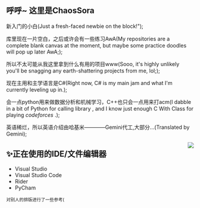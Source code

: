 ## 呼呼~ 这里是ChaosSora

<!--
**chaossora/chaossora** is a ✨ _special_ ✨ repository because its `README.md` (this file) appears on your GitHub profile.

Here are some ideas to get you started:

- 🔭 I’m currently working on ...
- 🌱 I’m currently learning ...
- 👯 I’m looking to collaborate on ...
- 🤔 I’m looking for help with ...
- 💬 Ask me about ...
- 📫 How to reach me: ...
- 😄 Pronouns: ...
- ⚡ Fun fact: ...
-->

新入门的小白(Just a fresh-faced newbie on the block!");

库里现在一片空白，之后或许会有一些练习AwA(My repositories are a complete blank canvas at the moment, but maybe some practice doodles will pop up later AwA;);

所以不太可能从我这里拿到什么有用的项目www(Sooo, it's highly unlikely you'll be snagging any earth-shattering projects from me, lol;);

现在主用和主学语言是C#(Right now, C# is my main jam and what I'm currently leveling up in.);

会一点python用来做数据分析和机械学习，C++也只会一点用来打acm(I dabble in a bit of Python for calling library , and I know just enough C With Class for  playing _codeforces_ .);

英语稀烂，所以英语介绍由哈基米————Gemini代工,大部分...(Translated by Gemini);


<img align="right" src="https://github-readme-stats.vercel.app/api?username=chaossora&show_icons=true&count_private=true" />


## ✨正在使用的IDE/文件编辑器

- Visual Studio
- Visual Studio Code
- Rider
- PyCham


<small>对别人的排版进行了一些参考(</small>






